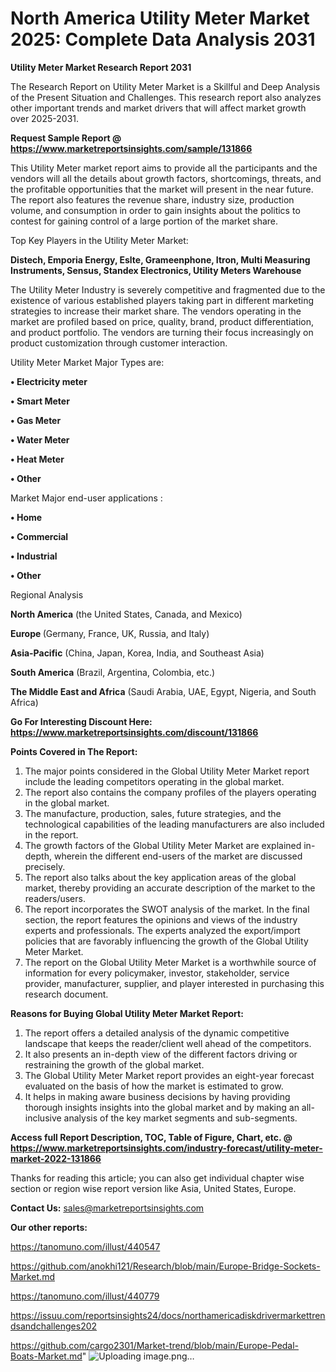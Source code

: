 # North America Utility Meter Market 2025: Complete Data Analysis 2031

<strong>Utility Meter Market Research Report 2031</strong>

The Research Report on Utility Meter Market is a Skillful and Deep Analysis of the Present Situation and Challenges. This research report also analyzes other important trends and market drivers that will affect market growth over 2025-2031.

<strong>Request Sample Report @ <a href=https://www.marketreportsinsights.com/sample/131866>https://www.marketreportsinsights.com/sample/131866</a></strong>

This Utility Meter market report aims to provide all the participants and the vendors will all the details about growth factors, shortcomings, threats, and the profitable opportunities that the market will present in the near future. The report also features the revenue share, industry size, production volume, and consumption in order to gain insights about the politics to contest for gaining control of a large portion of the market share.

Top Key Players in the Utility Meter Market:

<strong>Distech, Emporia Energy, Eslte, Grameenphone, Itron, Multi Measuring Instruments, Sensus, Standex Electronics, Utility Meters Warehouse</strong>

The Utility Meter Industry is severely competitive and fragmented due to the existence of various established players taking part in different marketing strategies to increase their market share. The vendors operating in the market are profiled based on price, quality, brand, product differentiation, and product portfolio. The vendors are turning their focus increasingly on product customization through customer interaction.

Utility Meter Market Major Types are:

<strong>• Electricity meter

• Smart Meter

• Gas Meter

• Water Meter

• Heat Meter

• Other</strong>

Market Major end-user applications :

<strong>• Home

• Commercial

• Industrial

• Other</strong>

Regional Analysis

</u><strong><b>North America</b></strong> (the United States, Canada, and Mexico)

<strong><b>Europe </b></strong>(Germany, France, UK, Russia, and Italy)

<strong><b>Asia-Pacific</b></strong> (China, Japan, Korea, India, and Southeast Asia)

<strong><b>South America</b></strong> (Brazil, Argentina, Colombia, etc.)

<strong><b>The Middle East and Africa</b></strong> (Saudi Arabia, UAE, Egypt, Nigeria, and South Africa)

<strong>Go For Interesting Discount Here: <a href=https://www.marketreportsinsights.com/discount/131866>https://www.marketreportsinsights.com/discount/131866</a></strong>

<strong>Points Covered in The Report:</strong>
<ol>
  <li>The major points considered in the Global Utility Meter Market report include the leading competitors operating in the global market.</li>
  <li>The report also contains the company profiles of the players operating in the global market.</li>
  <li>The manufacture, production, sales, future strategies, and the technological capabilities of the leading manufacturers are also included in the report.</li>
  <li>The growth factors of the Global Utility Meter Market are explained in-depth, wherein the different end-users of the market are discussed precisely.</li>
  <li>The report also talks about the key application areas of the global market, thereby providing an accurate description of the market to the readers/users.</li>
  <li>The report incorporates the SWOT analysis of the market. In the final section, the report features the opinions and views of the industry experts and professionals. The experts analyzed the export/import policies that are favorably influencing the growth of the Global Utility Meter Market.</li>
  <li>The report on the Global Utility Meter Market is a worthwhile source of information for every policymaker, investor, stakeholder, service provider, manufacturer, supplier, and player interested in purchasing this research document.</li>
</ol>
<strong>Reasons for Buying Global Utility Meter Market Report:</strong>

<ol>
  <li>The report offers a detailed analysis of the dynamic competitive landscape that keeps the reader/client well ahead of the competitors.</li>
  <li>It also presents an in-depth view of the different factors driving or restraining the growth of the global market.</li>
  <li>The Global Utility Meter Market report provides an eight-year forecast evaluated on the basis of how the market is estimated to grow.</li>
  <li>It helps in making aware business decisions by having providing thorough insights insights into the global market and by making an all-inclusive analysis of the key market segments and sub-segments.</li>
</ol>
<strong>Access full Report Description, TOC, Table of Figure, Chart, etc. @ <a href=https://www.marketreportsinsights.com/industry-forecast/utility-meter-market-2022-131866>https://www.marketreportsinsights.com/industry-forecast/utility-meter-market-2022-131866</a></strong>


Thanks for reading this article; you can also get individual chapter wise section or region wise report version like Asia, United States, Europe.

<strong>Contact Us:</strong>
sales@marketreportsinsights.com

<strong>Our other reports:</strong>

<a href=https://tanomuno.com/illust/440547>https://tanomuno.com/illust/440547</a>

<a href=https://github.com/anokhi121/Research/blob/main/Europe-Bridge-Sockets-Market.md>https://github.com/anokhi121/Research/blob/main/Europe-Bridge-Sockets-Market.md</a>

<a href=https://tanomuno.com/illust/440779>https://tanomuno.com/illust/440779</a>

<a href=https://issuu.com/reportsinsights24/docs/northamericadiskdrivermarkettrendsandchallenges202>https://issuu.com/reportsinsights24/docs/northamericadiskdrivermarkettrendsandchallenges202</a>

<a href=https://github.com/cargo2301/Market-trend/blob/main/Europe-Pedal-Boats-Market.md>https://github.com/cargo2301/Market-trend/blob/main/Europe-Pedal-Boats-Market.md</a>"
![Uploading image.png…]()

